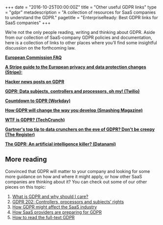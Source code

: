 +++
date = "2016-10-25T00:00:00Z"
title = "Other useful GDPR links"
type = "gdpr"
metadescription = "A collection of resources for SaaS companies to understand the GDPR."
pagetitle = "EnterpriseReady: Best GDPR links for SaaS companies"
+++

We’re not the only people reading, writing and thinking about GDPR. Aside from our collection of SaaS-company GDPR policies and documentation, here is a collection of links to other places where you’ll find some insightful discussion on the forthcoming law.

**[European Commission FAQ](https://ec.europa.eu/info/law/law-topic/data-protection/reform_en)**

**[A Stripe guide to the European privacy and data protection changes (Stripe):](https://stripe.com/guides/general-data-protection-regulation#stripe-and-the-gdpr)**

**[Hacker news posts on GDPR](https://hn.algolia.com/?utm_source=opensearch&utm_medium=search&utm_campaign=opensearch&query=gdpr&sort=byPopularity&prefix&page=0&dateRange=all&type=story)**

**[GDPR: Data subjects, controllers and processors, oh my! (Twilio)](https://www.twilio.com/blog/2017/10/gdpr-data-subjects-controllers-processors.html)**

**[Countdown to GDPR (Workday)](https://blogs.workday.com/countdown-to-gdpr/)**

**[How GDPR will change the way you develop (Smashing Magazine)](https://www.smashingmagazine.com/2018/02/gdpr-for-web-developers/)**

**[WTF is GDPR? (TechCrunch)](https://techcrunch.com/2018/01/20/wtf-is-gdpr/)**

**[Gartner's top tip to data crunchers on the eve of GDPR? Don't be creepy (The Register)](https://www.theregister.co.uk/2018/03/20/gdpr_advice_data_processing)**

**[The GDPR: An artificial intelligence killer? (Datanami)](https://www.datanami.com/2018/02/27/gdpr-artificial-intelligence-killer)**

## More reading
Convinced that GDPR will matter to your company and looking for some more guidance on how and where it might apply, or how other SaaS companies are thinking about it? You can check out some of our other pieces on this topic:

1. [What is GDPR and why should I care?](/gdpr/what-is-gdpr)
1. [GDPR 202: Controllers, processors and subjects’ rights](/gdpr/gdpr-202)
1. [How GDPR might affect the SaaS industry](/gdpr/gdpr-saas)
1. [How SaaS providers are preparing for GDPR](/gdpr/preparing-for-gdpr)
1. [How to read the full-text GDPR](/gdpr/how-to-read-gdpr)

